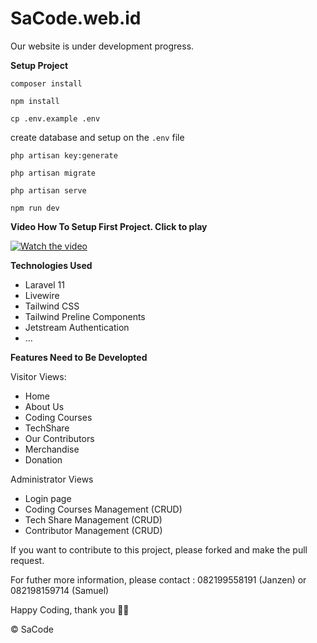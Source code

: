 # SaCode.web.id

Our website is under development progress.

<b>Setup Project</b>

`composer install`

`npm install`

`cp .env.example .env`

create database and setup on the `.env` file

`php artisan key:generate`

`php artisan migrate`

`php artisan serve`

`npm run dev`

<b>Video How To Setup First Project. Click to play</b>

[![Watch the video](https://img.youtube.com/vi/Pf4cdm3N5kY/maxresdefault.jpg)](https://www.youtube.com/watch?v=Pf4cdm3N5kY)

<b>Technologies Used</b>

<ul>
    <li>Laravel 11</li>
    <li>Livewire</li>
    <li>Tailwind CSS</li>
    <li>Tailwind Preline Components</li>
    <li>Jetstream Authentication</li>
    <li>...</li>
</ul>

<b>Features Need to Be Developted</b>

Visitor Views:

<ul>
    <li>Home</li>
    <li>About Us</li>
    <li>Coding Courses</li>
    <li>TechShare</li>
    <li>Our Contributors</li>
    <li>Merchandise</li>
    <li>Donation</li>
</ul>

Administrator Views

<ul>
    <li>Login page</li>
    <li>Coding Courses Management (CRUD)</li>
    <li>Tech Share Management (CRUD)</li>
    <li>Contributor Management (CRUD)</li>
</ul>

If you want to contribute to this project, please forked and make the pull request.

For futher more information, please contact :
082199558191 (Janzen)
or
082198159714 (Samuel)

Happy Coding, thank you 🙏🏼

©️ SaCode

